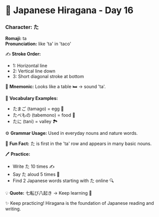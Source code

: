 # 📖 Japanese Hiragana - Day 16

### Character: た  
**Romaji:** ta  
**Pronunciation:** like 'ta' in 'taco'  

✍️ **Stroke Order:**  
- 1: Horizontal line
- 2: Vertical line down
- 3: Short diagonal stroke at bottom

📝 **Mnemonic:** Looks like a table 🛏️ → sound 'ta'.  

📌 **Vocabulary Examples:**  
- たまご (tamago) = egg 🥚
- たべもの (tabemono) = food 🍱
- たに (tani) = valley 🏞️

⚙️ **Grammar Usage:** Used in everyday nouns and nature words.  

🎉 **Fun Fact:** た is first in the 'ta' row and appears in many basic nouns.  

🖊️ **Practice:**  
- Write た 10 times ✍️
- Say た aloud 5 times 🎤
- Find 2 Japanese words starting with た online 🔍

💡 **Quote:** 七転び八起き → Keep learning 💪  

✨ Keep practicing! Hiragana is the foundation of Japanese reading and writing.
